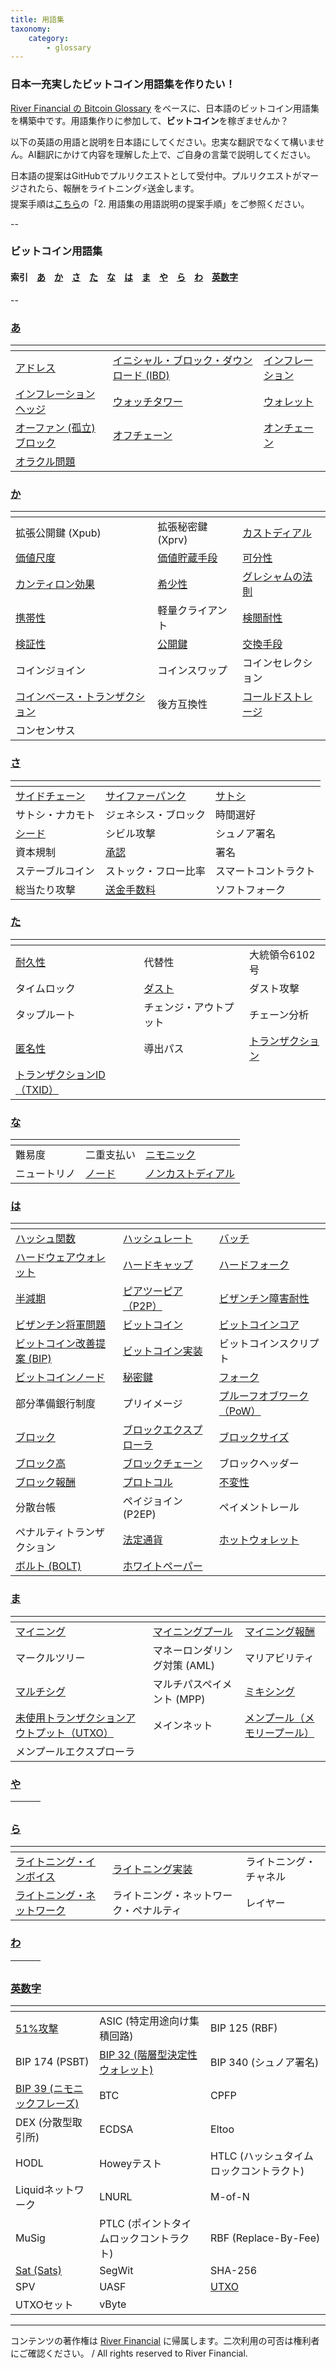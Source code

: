 ```yaml
---
title: 用語集
taxonomy:
    category:
        - glossary
---
```


### 日本一充実したビットコイン用語集を作りたい！

[River Financial の Bitcoin Glossary](https://river.com/learn/terms/) をベースに、日本語のビットコイン用語集を構築中です。用語集作りに参加して、**ビットコイン**を稼ぎませんか？

以下の英語の用語と説明を日本語にしてください。忠実な翻訳でなくて構いません。AI翻訳にかけて内容を理解した上で、ご自身の言葉で説明してください。

日本語の提案はGitHubでプルリクエストとして受付中。プルリクエストがマージされたら、報酬をライトニング⚡️送金します。<br>
提案手順は[こちら](https://github.com/lostinbitcoin/categories/wiki)の「2. 用語集の用語説明の提案手順」をご参照ください。

--
### ビットコイン用語集
#### 索引　[あ](#a)　[か](#ka)　[さ](#sa)　[た](#ta)　[な](#na)　[は](#ha)　[ま](#ma)　[や](#ya)　[ら](#ra)　[わ](#wa)　[英数字](#number)
--

### <a id="a"></a>[あ](http://lostinbitcoin.jp.testrs.jp/staging/glossary/glossary-a/#a)
|<!-- -->|<!-- -->|<!-- -->|
| ---- | ---- | ---- |
|[アドレス](http://lostinbitcoin.jp.testrs.jp/staging/glossary/glossary-a/#address)|[イニシャル・ブロック・ダウンロード (IBD)](http://lostinbitcoin.jp.testrs.jp/staging/glossary/glossary-a/#ibd)|[インフレーション](http://lostinbitcoin.jp.testrs.jp/staging/glossary/glossary-a/#inflation)|
|[インフレーションヘッジ](http://lostinbitcoin.jp.testrs.jp/staging/glossary/glossary-a/#inflation_hedge)|[ウォッチタワー](http://lostinbitcoin.jp.testrs.jp/staging/glossary/glossary-a/#watchtower)|[ウォレット](http://lostinbitcoin.jp.testrs.jp/staging/glossary/glossary-a/#wallet)|
|[オーファン (孤立) ブロック](http://lostinbitcoin.jp.testrs.jp/staging/glossary/glossary-a/#orphan_block)|[オフチェーン](http://lostinbitcoin.jp.testrs.jp/staging/glossary/glossary-a/#off_chain)|[オンチェーン](http://lostinbitcoin.jp.testrs.jp/staging/glossary/glossary-a/#on_chain)||
|[オラクル問題](http://lostinbitcoin.jp.testrs.jp/staging/glossary/glossary-a/#oracle_problem)|||

### <a id="ka"></a>[か](http://lostinbitcoin.jp.testrs.jp/staging/glossary/glossary-ka/#ka)
|<!-- -->|<!-- -->|<!-- -->|
| ---- | ---- | ---- |
|拡張公開鍵 (Xpub)|拡張秘密鍵 (Xprv)|[カストディアル](http://lostinbitcoin.jp.testrs.jp/staging/glossary/glossary-ka/#custodial)|
|[価値尺度](http://lostinbitcoin.jp.testrs.jp/staging/glossary/glossary-ka/#unit_of_account)|[価値貯蔵手段](http://lostinbitcoin.jp.testrs.jp/staging/glossary/glossary-ka/#sov)|[可分性](http://lostinbitcoin.jp.testrs.jp/staging/glossary/glossary-ka/#divisibility)|
|[カンティロン効果](http://lostinbitcoin.jp.testrs.jp/staging/glossary/glossary-ka/#cantillon_effect)|[希少性](http://lostinbitcoin.jp.testrs.jp/staging/glossary/glossary-ka/#scarcity)|[グレシャムの法則](http://lostinbitcoin.jp.testrs.jp/staging/glossary/glossary-ka/#greshams_law)|
|[携帯性](http://lostinbitcoin.jp.testrs.jp/staging/glossary/glossary-ka/#portability)|軽量クライアント|[検閲耐性](http://lostinbitcoin.jp.testrs.jp/staging/glossary/glossary-ka/#censorship_resistance)|
|[検証性](http://lostinbitcoin.jp.testrs.jp/staging/glossary/glossary-ka/#verifiability)|[公開鍵](http://lostinbitcoin.jp.testrs.jp/staging/glossary/glossary-ka/#public_key)|[交換手段](http://lostinbitcoin.jp.testrs.jp/staging/glossary/glossary-ka/#medium_of_exchange)|
|コインジョイン|コインスワップ|コインセレクション|
|[コインベース・トランザクション](http://lostinbitcoin.jp.testrs.jp/staging/glossary/glossary-ka/#coinbase_transaction)|後方互換性|[コールドストレージ](http://lostinbitcoin.jp.testrs.jp/staging/glossary/glossary-ka/#cold_storage)|
|コンセンサス|||

### <a id="sa"></a>[さ](http://lostinbitcoin.jp.testrs.jp/staging/glossary/glossary-sa/#sa)
|<!-- -->|<!-- -->|<!-- -->|
| ---- | ---- | ---- |
|[サイドチェーン](http://lostinbitcoin.jp.testrs.jp/staging/glossary/glossary-sa/#sidechain)|[サイファーパンク](http://lostinbitcoin.jp.testrs.jp/staging/glossary/glossary-sa/#cypherpunk)|[サトシ](http://lostinbitcoin.jp.testrs.jp/staging/glossary/glossary-sa/#satoshi)|
|サトシ・ナカモト|ジェネシス・ブロック|時間選好|
|[シード](http://lostinbitcoin.jp.testrs.jp/staging/glossary/glossary-sa/#seed)|シビル攻撃|シュノア署名|
|資本規制|[承認](http://lostinbitcoin.jp.testrs.jp/staging/glossary/glossary-sa/#confirmation)|署名|
|ステーブルコイン|ストック・フロー比率|スマートコントラクト|
|総当たり攻撃|[送金手数料](http://lostinbitcoin.jp.testrs.jp/staging/glossary/glossary-sa/#transaction_fee)|ソフトフォーク|

### <a id="ta"></a>[た](http://lostinbitcoin.jp.testrs.jp/staging/glossary/glossary-ta/#ta)
|<!-- -->|<!-- -->|<!-- -->|
| ---- | ---- | ---- |
|[耐久性](http://lostinbitcoin.jp.testrs.jp/staging/glossary/glossary-ta/#durability)|代替性|大統領令6102号|
|タイムロック|[ダスト](http://lostinbitcoin.jp.testrs.jp/staging/glossary/glossary-ta/#dust)|ダスト攻撃|
|タップルート|チェンジ・アウトプット|チェーン分析|
|[匿名性](http://lostinbitcoin.jp.testrs.jp/staging/glossary/glossary-ta/#anonymity)|導出パス|[トランザクション](http://lostinbitcoin.jp.testrs.jp/staging/glossary/glossary-ta/#transaction)|
|[トランザクションID（TXID）](http://lostinbitcoin.jp.testrs.jp/staging/glossary/glossary-ta/#txid)|||

### <a id="na"></a>[な](http://lostinbitcoin.jp.testrs.jp/staging/glossary/glossary-na/#na)
|<!-- -->|<!-- -->|<!-- -->|
| ---- | ---- | ---- |
|難易度|二重支払い|[ニモニック](http://lostinbitcoin.jp.testrs.jp/staging/glossary/glossary-na/#mnemonic)|
|ニュートリノ|[ノード](http://lostinbitcoin.jp.testrs.jp/staging/glossary/glossary-na/#node)|[ノンカストディアル](http://lostinbitcoin.jp.testrs.jp/staging/glossary/glossary-na/#non_custodial)|

### <a id="ha"></a>[は](http://lostinbitcoin.jp.testrs.jp/staging/glossary/glossary-ha/#ha)
|<!-- -->|<!-- -->|<!-- -->|
| ---- | ---- | ---- |
|[ハッシュ関数](http://lostinbitcoin.jp.testrs.jp/staging/glossary/glossary-ha/#hash_function)|[ハッシュレート](http://lostinbitcoin.jp.testrs.jp/staging/glossary/glossary-ha/#hash_rate)|[バッチ](http://lostinbitcoin.jp.testrs.jp/staging/glossary/glossary-ha/#batching)|
|[ハードウェアウォレット](http://lostinbitcoin.jp.testrs.jp/staging/glossary/glossary-ha/#hardware_wallet)|[ハードキャップ](http://lostinbitcoin.jp.testrs.jp/staging/glossary/glossary-ha/#hard_cap)|[ハードフォーク](http://lostinbitcoin.jp.testrs.jp/staging/glossary/glossary-ha/#hard_fork)|
|[半減期](http://lostinbitcoin.jp.testrs.jp/staging/glossary/glossary-ha/#halving)|[ピアツーピア（P2P）](http://lostinbitcoin.jp.testrs.jp/staging/glossary/glossary-ha/#p2p)|[ビザンチン障害耐性](http://lostinbitcoin.jp.testrs.jp/staging/glossary/glossary-ha/#bft)|
|[ビザンチン将軍問題](http://lostinbitcoin.jp.testrs.jp/staging/glossary/glossary-ha/#byzantine_generals_problem)|[ビットコイン](http://lostinbitcoin.jp.testrs.jp/staging/glossary/glossary-ha/#bitcoin)|[ビットコインコア](http://lostinbitcoin.jp.testrs.jp/staging/glossary/glossary-ha/#bitcoin_core)|
|[ビットコイン改善提案 (BIP)](http://lostinbitcoin.jp.testrs.jp/staging/glossary/glossary-ha/#bip)|[ビットコイン実装](http://lostinbitcoin.jp.testrs.jp/staging/glossary/glossary-ha/#bitcoin_implementations)|ビットコインスクリプト|
|[ビットコインノード](http://lostinbitcoin.jp.testrs.jp/staging/glossary/glossary-ha/#bitcoin_node)|[秘密鍵](http://lostinbitcoin.jp.testrs.jp/staging/glossary/glossary-ha/#private_key)|[フォーク](http://lostinbitcoin.jp.testrs.jp/staging/glossary/glossary-ha/#fork)|
|部分準備銀行制度|プリイメージ|[プルーフオブワーク（PoW）](http://lostinbitcoin.jp.testrs.jp/staging/glossary/glossary-ha/#pow)|
|[ブロック](http://lostinbitcoin.jp.testrs.jp/staging/glossary/glossary-ha/#block)|[ブロックエクスプローラ](http://lostinbitcoin.jp.testrs.jp/staging/glossary/glossary-ha/#block_explorer)|[ブロックサイズ](http://lostinbitcoin.jp.testrs.jp/staging/glossary/glossary-ha/#block_size)|
|[ブロック高](http://lostinbitcoin.jp.testrs.jp/staging/glossary/glossary-ha/#block_height)|[ブロックチェーン](http://lostinbitcoin.jp.testrs.jp/staging/glossary/glossary-ha/#blockchain)|ブロックヘッダー|
|[ブロック報酬](http://lostinbitcoin.jp.testrs.jp/staging/glossary/glossary-ha/#block_subsidy)|[プロトコル](http://lostinbitcoin.jp.testrs.jp/staging/glossary/glossary-ha/#protocol)|[不変性](http://lostinbitcoin.jp.testrs.jp/staging/glossary/glossary-ha/#immutability)|
|分散台帳|ペイジョイン (P2EP)|ペイメントレール|
|ペナルティトランザクション|[法定通貨](http://lostinbitcoin.jp.testrs.jp/staging/glossary/glossary-ha/#fiat_currency)|[ホットウォレット](http://lostinbitcoin.jp.testrs.jp/staging/glossary/glossary-ha/#hot_wallet)|
|[ボルト (BOLT)](http://lostinbitcoin.jp.testrs.jp/staging/glossary/glossary-ha/#bolt)|[ホワイトペーパー](http://lostinbitcoin.jp.testrs.jp/staging/glossary/glossary-ha/#whitepaper)||

### <a id="ma"></a>[ま](http://lostinbitcoin.jp.testrs.jp/staging/glossary/glossary-ma/#ma)
|<!-- -->|<!-- -->|<!-- -->|
| ---- | ---- | ---- |
|[マイニング](http://lostinbitcoin.jp.testrs.jp/staging/glossary/glossary-ma/#mining)|[マイニングプール](http://lostinbitcoin.jp.testrs.jp/staging/glossary/glossary-ma/#mining_pool)|[マイニング報酬](http://lostinbitcoin.jp.testrs.jp/staging/glossary/glossary-ma/#block_reward)|
|マークルツリー|マネーロンダリング対策 (AML)|マリアビリティ|
|[マルチシグ](http://lostinbitcoin.jp.testrs.jp/staging/glossary/glossary-ma/#multisig)|マルチパスペイメント (MPP)|[ミキシング](http://lostinbitcoin.jp.testrs.jp/staging/glossary/glossary-ma/#mixing)|
|[未使用トランザクションアウトプット（UTXO）](http://lostinbitcoin.jp.testrs.jp/staging/glossary/glossary-ma/#utxo)|メインネット|[メンプール（メモリープール）](http://lostinbitcoin.jp.testrs.jp/staging/glossary/glossary-ma/#mempool)|
|メンプールエクスプローラ|||

### <a id="ya"></a>[や](http://lostinbitcoin.jp.testrs.jp/staging/glossary/glossary-ya/#ya)
|<!-- -->|<!-- -->|<!-- -->|
| ---- | ---- | ---- |

### <a id="ra"></a>[ら](http://lostinbitcoin.jp.testrs.jp/staging/glossary/glossary-ra/#ra)
|<!-- -->|<!-- -->|<!-- -->|
| ---- | ---- | ---- |
|[ライトニング・インボイス](http://lostinbitcoin.jp.testrs.jp/staging/glossary/glossary-ra/#lightning_invoice)|[ライトニング実装](http://lostinbitcoin.jp.testrs.jp/staging/glossary/glossary-ra/#lightning_implementations)|ライトニング・チャネル|
|[ライトニング・ネットワーク](http://lostinbitcoin.jp.testrs.jp/staging/glossary/glossary-ra/#lightning_network)|ライトニング・ネットワーク・ペナルティ|レイヤー|

### <a id="wa"></a>[わ](http://lostinbitcoin.jp.testrs.jp/staging/glossary/glossary-wa/#wa)
|<!-- -->|<!-- -->|<!-- -->|
| ---- | ---- | ---- |

### <a id="number"></a>[英数字](http://lostinbitcoin.jp.testrs.jp/staging/glossary/glossary-number/#number)
|<!-- -->|<!-- -->|<!-- -->|
| ---- | ---- | ---- |
|[51%攻撃](http://lostinbitcoin.jp.testrs.jp/staging/glossary/glossary-number/#51_attack)|ASIC (特定用途向け集積回路)|BIP 125 (RBF)|
|BIP 174 (PSBT)|[BIP 32 (階層型決定性ウォレット)](http://lostinbitcoin.jp.testrs.jp/staging/glossary/glossary-number/#bip32)|BIP 340 (シュノア署名)|
|[BIP 39 (ニモニックフレーズ)](http://lostinbitcoin.jp.testrs.jp/staging/glossary/glossary-number/#bip39)|BTC|CPFP|
|DEX (分散型取引所)|ECDSA|Eltoo|
|HODL|Howeyテスト|HTLC (ハッシュタイムロックコントラクト)|
|Liquidネットワーク|LNURL|M-of-N|
|MuSig|PTLC (ポイントタイムロックコントラクト)|RBF (Replace-By-Fee)|
|[Sat (Sats)](http://lostinbitcoin.jp.testrs.jp/staging/glossary/glossary-number/#sat)|SegWit|SHA-256|
|SPV|UASF| [UTXO](http://lostinbitcoin.jp.testrs.jp/staging/glossary/glossary-number/#utxo)|
|UTXOセット|vByte||

---
コンテンツの著作権は [River Financial](https://river.com/) に帰属します。二次利用の可否は権利者にご確認ください。 / All rights reserved to River Financial.
